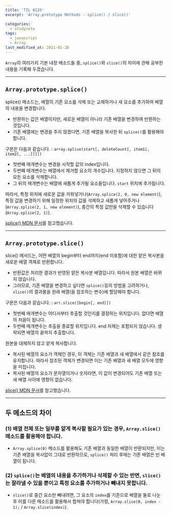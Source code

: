 ```yaml
---
title: 'TIL 0126'
excerpt: 'Array.prototype Methods - splice() / slice()'

categories:
  - studynote
tags:
  - javascript
  - Array
last_modified_at: 2021-01-26
---
```


`Array`의 여러가지 기본 내장 메소드들 중, `splice()`와 `slice()`의 차이에 관해 공부한 내용을 기록해 두겠습니다.

---

## `Array.prototype.splice()`

splice() 메소드는, 배열의 기존 요소를 삭제 또는 교체하거나 새 요소를 추가하여 배열의 내용을 변경합니다.

- 반환하는 값은 배열이지만, 새로운 배열이 아니라 기존 배열을 변경하여 반환하는 것입니다.
- 기존 배열에는 변경을 주지 않겠다면, 기존 배열을 복사한 뒤 `splice()`를 활용해야 합니다.

구문은 다음과 같습니다. : `array.splice(start[, deleteCount[, item1[, item2[, ...]]]])`

- 첫번째 매개변수는 변경을 시작할 값의 index입니다.
- 두번째 매개변수는 배열에서 제거할 요소의 개수입니다. 지정하지 않으면 그 뒤의 모든 요소를 삭제합니다.
- 그 뒤의 매개변수는 배열에 새롭게 추가될 요소들입니다. `start` 위치에 추가됩니다.

따라서, 특정 위치에 새로운 값을 끼워넣거나(`Array.splice(2, 0, new element)`), 특정 값을 변경하기 위해 일정한 위치의 값을 삭제하고 새롭게 넣어주거나(`Array.splice(2, 1, new element)`), 중간의 특정 값만을 삭제할 수 있습니다(`Array.splice(2, 1)`).

[splice() MDN 문서](https://developer.mozilla.org/ko/docs/Web/JavaScript/Reference/Global_Objects/Array/splice)를 참고했습니다.

---

## `Array.prototype.slice()`

slice() 메서드는, 어떤 배열의 begin부터 end까지(end 미포함)에 대한 얕은 복사본을 새로운 배열 객체로 반환합니다.

- 반환값은 처리한 결과가 반영된 얕은 복사본 배열입니다. 따라서 원본 배열은 바뀌지 않습니다.
- 그러므로, 기존 배열을 변경하고 싶다면 `splice()`등의 방법을 고려하거나, `slice()`의 결과물을 원래 배열(을 참조하는 변수)에 할당해야 합니다.

구문은 다음과 같습니다. : `arr.slice([begin[, end]])`

- 첫번째 매개변수는 어디서부터 추출할 것인지를 결정하는 위치입니다. 없다면 배열의 처음이 됩니다.
- 두번째 매개변수는 추출을 종료할 위치입니다. end 자체는 포함되지 않습니다. 생략되면 배열의 끝까지 추출합니다.

원본을 대체하지 않고 얕게 복사합니다.

- 복사된 배열의 요소가 객체인 경우, 이 객체는 기존 배열과 새 배열에서 같은 참조를 유지합니다. 따라서 참조된 객체가 변경되면 이는 기존 배열과 새 배열 모두에 영향을 미칩니다.
- 복사된 배열의 요소가 문자열이거나 숫자라면, 이 값이 변경되어도 기존 배열 또는 새 배열 사이에 영향이 없습니다.

[slice() MDN 문서](https://developer.mozilla.org/ko/docs/Web/JavaScript/Reference/Global_Objects/Array/slice)를 참고했습니다.

---

## 두 메소드의 차이

### (1) 배열 전체 또는 일부를 얕게 복사할 필요가 있는 경우, `Array.slice()` 메소드를 활용해야 합니다.

- `Array.splice(0)` 메소드를 활용해도 기존 배열과 동일한 배열이 반환되지만, 이는 기존 배열을 복사없이 그대로 반환하므로, `splice()` 처리 후에는 기존 배열은 빈 배열이 됩니다.

### (2) `splice()`는 배열의 내용을 추가하거나 삭제할 수 있는 반면, `slice()`는 잘라낼 수 있을 뿐이고 특정 요소를 추가하거나 빼내지 못합니다.

- `slice()`로 중간 요소만 빼내려면, 그 요소의 `index`를 기준으로 배열을 둘로 나눈 후 이를 다른 메소드를 활용해서 합쳐야 합니다(가령, `Array.slice(0, index - 1);` / `Array.slice(index)`).
